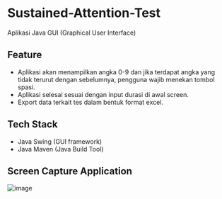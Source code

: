 # Sustained-Attention-Test
Aplikasi Java GUI (Graphical User Interface)

## Feature
- Aplikasi akan menampilkan angka 0-9 dan jika terdapat angka yang tidak terurut dengan sebelumnya, pengguna wajib menekan tombol spasi.
- Aplikasi selesai sesuai dengan input durasi di awal screen.
- Export data terkait tes dalam bentuk format excel.

## Tech Stack
- Java Swing (GUI framework)
- Java Maven (Java Build Tool)

## Screen Capture Application
![image](https://user-images.githubusercontent.com/44718468/224245847-b9e77dbd-9ed8-4601-a36c-e77082bd2624.png)

